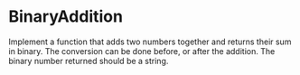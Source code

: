 # BinaryAddition
Implement a function that adds two numbers together and returns their sum in binary. The conversion can be done before, or after the addition.  The binary number returned should be a string.
